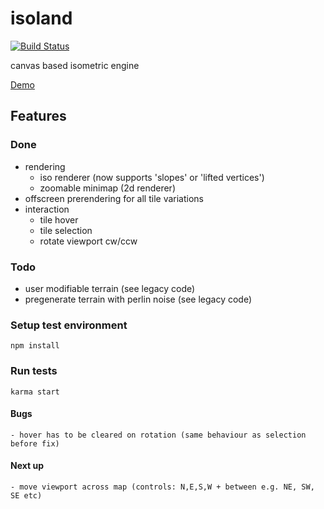 # isoland
[![Build Status](https://travis-ci.org/laubsauger/isoland.svg?branch=master)](https://travis-ci.org/laubsauger/isoland)

canvas based isometric engine

[Demo](http://laubsauger.github.io/isoland "Demo")

## Features
### Done
- rendering
    - iso renderer (now supports 'slopes' or 'lifted vertices')
    - zoomable minimap (2d renderer)
- offscreen prerendering for all tile variations
- interaction
    - tile hover
    - tile selection
    - rotate viewport cw/ccw

### Todo
- user modifiable terrain (see legacy code)
- pregenerate terrain with perlin noise (see legacy code)

### Setup test environment
    npm install

### Run tests
    karma start

#### Bugs
    - hover has to be cleared on rotation (same behaviour as selection before fix)

#### Next up
    - move viewport across map (controls: N,E,S,W + between e.g. NE, SW, SE etc)